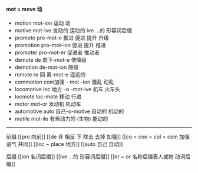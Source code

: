 #### mot = move 动

- motion mot-ion 运动 动
- motive mot-ive 发动的 运动的 ive ...的 形容词后缀
- promote pro-mot-e 推进 促进 提升 升级
- promotion pro-mot-ion 促进 提升 推进 
- promoter pro-mot-er 促进者  推动者
- demote de 向下-mot-e 使降级
- demotion de-mot-ion 降级
- remote re 回 离-mot-e 遥远的
- commotion com加强 - mot -ion 骚乱 动乱
- locomotive loc 地方 -o -mot-ive 机车 火车头
- locmote loc-mote 移动 行进
- motor mot-or 发动机 机动车
- automotive auto 自己-o-motive  自动的 机动的
- motile mot-ile 有自动力的 (生物) 能动的

---
前缀 
[[pro 向前]]
[[de   非 相反 下 除去 去掉 加强]]
[[co = con  = col = com  加强语气 共同]]
[[loc  ~ place 地方]]
[[auto  自己  自动]]

后缀
[[ion  名词后缀]]
[[ive ...的 形容词后缀]]
[[er  ~ or 名称后缀表人或物 动词后缀]]
